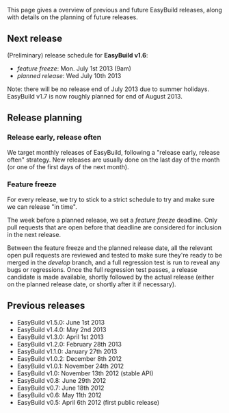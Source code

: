 This page gives a overview of previous and future EasyBuild releases, along with details on the planning of future releases.

## Next release

(Preliminary) release schedule for **EasyBuild v1.6**:

* _feature freeze_: Mon. July 1st 2013 (9am)
* _planned release_: Wed July 10th 2013

Note: there will be no release end of July 2013 due to summer holidays. EasyBuild v1.7 is now roughly planned for end of August 2013.

## Release planning

### Release early, release often

We target monthly releases of EasyBuild, following a "release early, release often" strategy.
New releases are usually done on the last day of the month (or one of the first days of the next month).

### Feature freeze

For every release, we try to stick to a strict schedule to try and make sure we can release "in time".

The week before a planned release, we set a _feature freeze_ deadline. Only pull requests that are open before that deadline are considered for inclusion in the next release.

Between the feature freeze and the planned release date, all the relevant open pull requests are reviewed and tested to make sure they're ready to be merged in the _develop_ branch, and a full regression test is run to reveal any bugs or regressions.
Once the full regression test passes, a release candidate is made available, shortly followed by the actual release (either on the planned release date, or shortly after it if necessary).

## Previous releases

* EasyBuild v1.5.0: June 1st 2013
* EasyBuild v1.4.0: May 2nd 2013
* EasyBuild v1.3.0: April 1st 2013
* EasyBuild v1.2.0: February 28th 2013
* EasyBuild v1.1.0: January 27th 2013
* EasyBuild v1.0.2: December 8th 2012
* EasyBuild v1.0.1: November 24th 2012
* EasyBuild v1.0: November 13th 2012 (stable API)
* EasyBuild v0.8: June 29th 2012
* EasyBuild v0.7: June 18th 2012
* EasyBuild v0.6: May 11th 2012
* EasyBuild v0.5: April 6th 2012 (first public release)